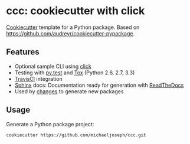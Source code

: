 # ccc: cookiecutter with click

[Cookiecutter](http://cookiecutter.rtfd.org) template for a Python package.
Based on <https://github.com/audreyr/cookiecutter-pypackage>.

## Features
- Optional sample CLI using [click](http://click.pocoo.org)
- Testing with [py.test](http://pytest.org/) and [Tox](http://testrun.org/tox/) (Python 2.6, 2.7, 3.3)
- [TravisCI](http://travis-ci.org/) integration
- [Sphinx](http://sphinx-doc.org/) docs: Documentation ready for
  generation with [ReadTheDocs](https://readthedocs.org/)
- Used by [changes](http://changes.rtfd.org) to generate new packages

## Usage

Generate a Python package project:

    cookiecutter https://github.com/michaeljoseph/ccc.git
